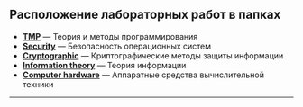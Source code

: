 ## **Расположение лабораторных работ в папках**
* **[TMP][TMP]** — Теория и методы программирования
* **[Security][SEC]** — Безопасность операционных систем
* **[Cryptographic][CRYPT]** — Криптографические методы защиты информации
* **[Information theory][IT]** — Теория информации
* **[Computer hardware][CH]** — Аппаратные средства вычислительной техники

---

[TMP]: https://github.com/RubyBunny/asu_homework/tree/main/TMP 
[CH]: https://github.com/RubyBunny/asu_homework/tree/main/Computer%20hardware
[IT]: https://github.com/RubyBunny/asu_homework/tree/main/Information%20theory
[CRYPT]: https://github.com/RubyBunny/asu_homework/tree/main/Cryptographic
[SEC]: https://github.com/RubyBunny/asu_homework/tree/main/Security